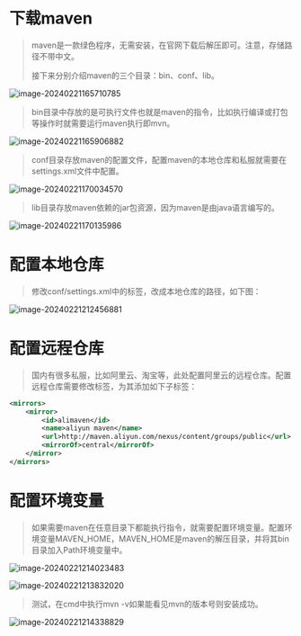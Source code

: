# 下载maven

> maven是一款绿色程序，无需安装，在官网下载后解压即可。注意，存储路径不带中文。
>
> 接下来分别介绍maven的三个目录：bin、conf、lib。

![image-20240221165710785](D:\text1\2.maven\assets\image-20240221165710785.png)



> bin目录中存放的是可执行文件也就是maven的指令，比如执行编译或打包等操作时就需要运行maven执行即mvn。

![image-20240221165906882](D:\text1\2.maven\assets\image-20240221165906882.png)



> conf目录存放maven的配置文件，配置maven的本地仓库和私服就需要在settings.xml文件中配置。

![image-20240221170034570](D:\text1\2.maven\assets\image-20240221170034570.png)

> lib目录存放maven依赖的jar包资源，因为maven是由java语言编写的。

![image-20240221170135986](D:\text1\2.maven\assets\image-20240221170135986.png)



# 配置本地仓库

> 修改conf/settings.xml中的<localRepository>标签，改成本地仓库的路径，如下图：

![image-20240221212456881](D:\text1\2.maven\assets\image-20240221212456881.png)



# 配置远程仓库

> 国内有很多私服，比如阿里云、淘宝等，此处配置阿里云的远程仓库。配置远程仓库需要修改<mirrors>标签，为其添加如下子标签：

```xml
<mirrors>
    <mirror>
        <id>alimaven</id>
        <name>aliyun maven</name>
        <url>http://maven.aliyun.com/nexus/content/groups/public</url>
        <mirrorOf>central</mirrorOf>
    </mirror>
</mirrors>
```



# 配置环境变量

> 如果需要maven在任意目录下都能执行指令，就需要配置环境变量。配置环境变量MAVEN_HOME，MAVEN_HOME是maven的解压目录，并将其bin目录加入Path环境变量中。

![image-20240221214023483](D:\text1\2.maven\assets\image-20240221214023483.png)

![image-20240221213832020](D:\text1\2.maven\assets\image-20240221213832020.png)

> 测试，在cmd中执行mvn -v如果能看见mvn的版本号则安装成功。

![image-20240221214338829](D:\text1\2.maven\assets\image-20240221214338829.png)